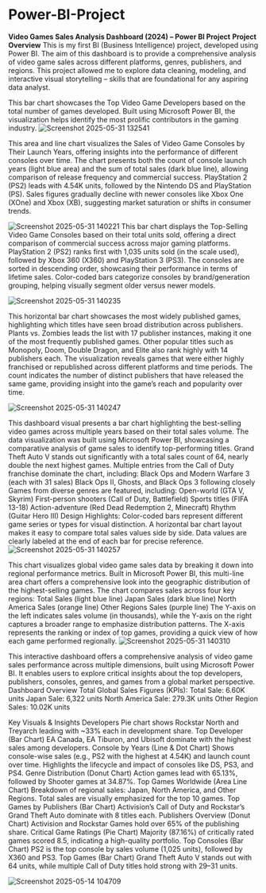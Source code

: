 # Power-BI-Project

**Video Games Sales Analysis Dashboard (2024) – Power BI Project**
**Project Overview**
This is my first BI (Business Intelligence) project, developed using Power BI. The aim of this dashboard is to provide a comprehensive analysis of video game sales across different platforms, genres, publishers, and regions. This project allowed me to explore data cleaning, modeling, and interactive visual storytelling – skills that are foundational for any aspiring data analyst.

This bar chart showcases the Top Video Game Developers based on the total number of games developed. Built using Microsoft Power BI, the visualization helps identify the most prolific contributors in the gaming industry.
![Screenshot 2025-05-31 132541](https://github.com/user-attachments/assets/48ef98c2-77db-44cf-b32a-e060610f183a)

This area and line chart visualizes the Sales of Video Game Consoles by Their Launch Years, offering insights into the performance of different consoles over time.
The chart presents both the count of console launch years (light blue area) and the sum of total sales (dark blue line), allowing comparison of release frequency and commercial success.
PlayStation 2 (PS2) leads with 4.54K units, followed by the Nintendo DS and PlayStation (PS).
Sales figures gradually decline with newer consoles like Xbox One (XOne) and Xbox (XB), suggesting market saturation or shifts in consumer trends.

![Screenshot 2025-05-31 140221](https://github.com/user-attachments/assets/d683cc87-c3bd-4e8c-8717-9e65d123e28d)
This bar chart displays the Top-Selling Video Game Consoles based on their total units sold, offering a direct comparison of commercial success across major gaming platforms.
PlayStation 2 (PS2) ranks first with 1,035 units sold (in the scale used), followed by Xbox 360 (X360) and PlayStation 3 (PS3).
The consoles are sorted in descending order, showcasing their performance in terms of lifetime sales.
Color-coded bars categorize consoles by brand/generation grouping, helping visually segment older versus newer models.

![Screenshot 2025-05-31 140235](https://github.com/user-attachments/assets/461d0d57-dadd-4943-b56d-82b5a501ab5c)

This horizontal bar chart showcases the most widely published games, highlighting which titles have seen broad distribution across publishers.
Plants vs. Zombies leads the list with 17 publisher instances, making it one of the most frequently published games.
Other popular titles such as Monopoly, Doom, Double Dragon, and Elite also rank highly with 14 publishers each.
The visualization reveals games that were either highly franchised or republished across different platforms and time periods.
The count indicates the number of distinct publishers that have released the same game, providing insight into the game’s reach and popularity over time.

![Screenshot 2025-05-31 140247](https://github.com/user-attachments/assets/bd22cbd4-3153-441a-b53a-b32cd5968588)

This dashboard visual presents a bar chart highlighting the best-selling video games across multiple years based on their total sales volume. The data visualization was built using Microsoft Power BI, showcasing a comparative analysis of game sales to identify top-performing titles.
Grand Theft Auto V stands out significantly with a total sales count of 64, nearly double the next highest games.
Multiple entries from the Call of Duty franchise dominate the chart, including:
Black Ops and Modern Warfare 3 (each with 31 sales)
Black Ops II, Ghosts, and Black Ops 3 following closely
Games from diverse genres are featured, including:
Open-world (GTA V, Skyrim)
First-person shooters (Call of Duty, Battlefield)
Sports titles (FIFA 13-18)
Action-adventure (Red Dead Redemption 2, Minecraft)
Rhythm (Guitar Hero III)
Design Highlights:
Color-coded bars represent different game series or types for visual distinction.
A horizontal bar chart layout makes it easy to compare total sales values side by side.
Data values are clearly labeled at the end of each bar for precise reference.
![Screenshot 2025-05-31 140257](https://github.com/user-attachments/assets/23d7ef86-6cb5-49bb-be15-74a984da7e3c)


This chart visualizes global video game sales data by breaking it down into regional performance metrics. Built in Microsoft Power BI, this multi-line area chart offers a comprehensive look into the geographic distribution of the highest-selling games.
The chart compares sales across four key regions:
Total Sales (light blue line)
Japan Sales (dark blue line)
North America Sales (orange line)
Other Regions Sales (purple line)
The Y-axis on the left indicates sales volume (in thousands), while the Y-axis on the right captures a broader range to emphasize distribution patterns.
The X-axis represents the ranking or index of top games, providing a quick view of how each game performed regionally.
![Screenshot 2025-05-31 140310](https://github.com/user-attachments/assets/f8148b8a-29f0-4e63-aadc-3e8ef1cb0906)


This interactive dashboard offers a comprehensive analysis of video game sales performance across multiple dimensions, built using Microsoft Power BI. It enables users to explore critical insights about the top developers, publishers, consoles, genres, and games from a global market perspective.
Dashboard Overview
Total Global Sales Figures (KPIs):
Total Sale: 6.60K units
Japan Sale: 6,322 units
North America Sale: 279.3K units
Other Region Sales: 10.02K units

Key Visuals & Insights
Developers
Pie chart shows Rockstar North and Treyarch leading with ~33% each in development share.
Top Developer (Bar Chart)
EA Canada, EA Tiburon, and Ubisoft dominate with the highest sales among developers.
Console by Years (Line & Dot Chart)
Shows console-wise sales (e.g., PS2 with the highest at 4.54K) and launch count over time.
Highlights the lifecycle and impact of consoles like DS, PS3, and PS4.
Genre Distribution (Donut Chart)
Action games lead with 65.13%, followed by Shooter games at 34.87%.
Top Games Worldwide (Area Line Chart)
Breakdown of regional sales: Japan, North America, and Other Regions.
Total sales are visually emphasized for the top 10 games.
Top Games by Publishers (Bar Chart)
Activision’s Call of Duty and Rockstar’s Grand Theft Auto dominate with 8 titles each.
Publishers Overview (Donut Chart)
Activision and Rockstar Games hold over 65% of the publishing share.
Critical Game Ratings (Pie Chart)
Majority (87.16%) of critically rated games scored 8.5, indicating a high-quality portfolio.
Top Consoles (Bar Chart)
PS2 is the top console by sales volume (1,025 units), followed by X360 and PS3.
Top Games (Bar Chart)
Grand Theft Auto V stands out with 64 units, while multiple Call of Duty titles hold strong with 29–31 units.

![Screenshot 2025-05-14 104709](https://github.com/user-attachments/assets/7741d228-11c8-4702-87f6-59e23ee5fa75)
